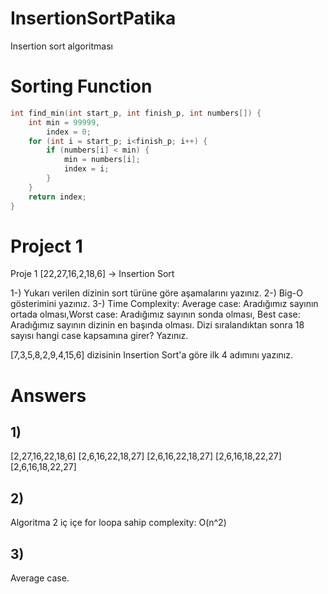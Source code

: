 # InsertionSortPatika
Insertion sort algoritması

# Sorting Function
```c
int find_min(int start_p, int finish_p, int numbers[]) {
    int min = 99999,
        index = 0;
    for (int i = start_p; i<finish_p; i++) {
        if (numbers[i] < min) {
            min = numbers[i];
            index = i;
        }
    }
    return index;
}
```

# Project 1
Proje 1
[22,27,16,2,18,6] -> Insertion Sort

1-) Yukarı verilen dizinin sort türüne göre aşamalarını yazınız.
2-) Big-O gösterimini yazınız.
3-) Time Complexity: Average case: Aradığımız sayının ortada olması,Worst case: Aradığımız sayının sonda olması, Best case: Aradığımız sayının dizinin en başında olması. Dizi sıralandıktan sonra 18 sayısı hangi case kapsamına girer? Yazınız.


[7,3,5,8,2,9,4,15,6] dizisinin Insertion Sort'a göre ilk 4 adımını yazınız.

# Answers
## 1)
[2,27,16,22,18,6]
[2,6,16,22,18,27]
[2,6,16,22,18,27]
[2,6,16,18,22,27]
[2,6,16,18,22,27]

## 2)
Algoritma 2 iç içe for loopa sahip
complexity: O(n^2)

## 3) 
Average case.